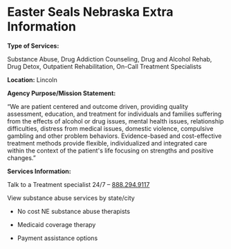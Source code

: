 # Easter Seals Nebraska Extra Information

**Type of Services:** 

Substance Abuse, Drug Addiction Counseling, Drug and Alcohol Rehab, Drug Detox, Outpatient Rehabilitation, On-Call Treatment Specialists
 
**Location:** Lincoln

**Agency Purpose/Mission Statement:** 

“We are patient centered and outcome driven, providing quality assessment, education, and treatment for individuals and families suffering from the effects of alcohol or drug issues, mental health issues, relationship difficulties, distress from medical issues, domestic violence, compulsive gambling and other problem behaviors.  Evidence-based and cost-effective treatment methods provide flexible, individualized and integrated care within the context of the patient's life focusing on strengths and positive changes.”  

**Services Information:** 

Talk to a Treatment specialist 24/7 – [888.294.9117](tel:8882949117)

View substance abuse services by state/city 

- No cost NE substance abuse therapists 

- Medicaid coverage therapy 

- Payment assistance options 
